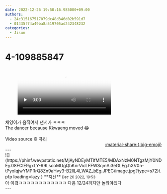 ```yaml
---
date: 2022-12-26 19:50:16.985000+09:00
authors:
  - 24c315167517079dc48d346d02b591d7
  - 01435f74a49ba8a519705ad242348232
categories:
  - Jisun
---
```


# 4-109885847

<div class="post-container" markdown="1">
<div class="content-container md-sidebar__scrollwrap" markdown="1">



<figure markdown="1">
<video controls="controls" preload="none" poster="/assets/videos/weverse_3-234559-thumb.jpg">
<source src="/assets/videos/weverse_3-234559.mp4#t=1" type="video/mp4">
Your browser does not support the video tag.
</video>
</figure>
채영이가 움직여서 댄서가 ㅋㅋㅋ<br>The dancer because Kkwaeng moved 😂<br><br>Video source © 퓨리

</div>
</div>

<div style="text-align: right;" markdown="1">
<a href="https://weverse.io/fromis9/fanpost/4-109885847" style="text-align: right;">:material-share:{.big-emoji}</a>
</div>
---

<div class="comments-container md-sidebar__scrollwrap" markdown="1">
<div class="comment" markdown="1">
<div class='id-container' markdown="1">
![](https://phinf.wevpstatic.net/MjAyNDEyMTlfMTE5/MDAxNzM0NTgzMjY0NDEy.08FClE9gxLY-99LscoMUgQbKnrVicLFFWSqmAi3eGLEg.hXV0n-tPyoIqjwYMPRrQ8Zn9aHvy3-B2llL4LWAZ_bEg.JPEG/image.jpg?type=s72){ pfp loading=lazy }
**<span class="artist">지선</span>** <small>Dec 26 2022, 19:53</small><br>
</div>
<div class='comment-body' markdown="1">
아 이겈ㅋㅋㅋㅋㅋㅋㅋㅋㅋㅋㅋㅋ 다음 12/24까지만 놀려야겠다
</div>
</div>
</div>
---
